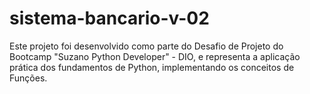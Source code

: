 # sistema-bancario-v-02
Este projeto foi desenvolvido como parte do Desafio de Projeto do Bootcamp "Suzano Python Developer" - DIO, e representa a aplicação prática dos fundamentos de Python, implementando os conceitos de Funções.
